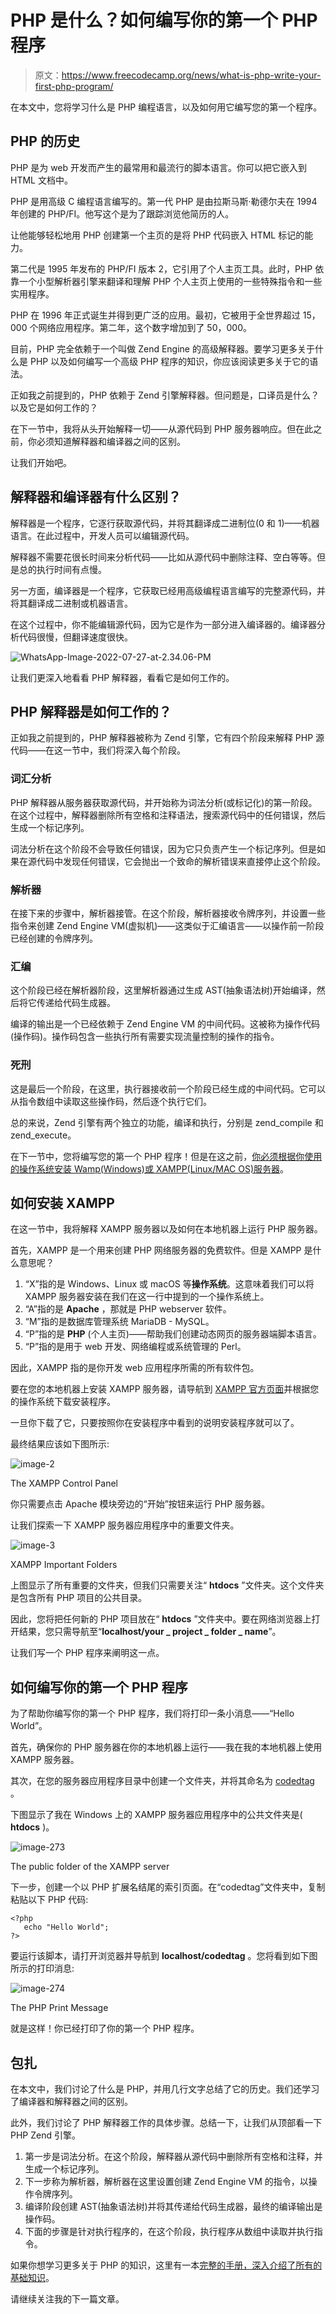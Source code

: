 # PHP 是什么？如何编写你的第一个 PHP 程序

> 原文：<https://www.freecodecamp.org/news/what-is-php-write-your-first-php-program/>

在本文中，您将学习什么是 PHP 编程语言，以及如何用它编写您的第一个程序。

## PHP 的历史

PHP 是为 web 开发而产生的最常用和最流行的脚本语言。你可以把它嵌入到 HTML 文档中。

PHP 是用高级 C 编程语言编写的。第一代 PHP 是由拉斯马斯·勒德尔夫在 1994 年创建的 PHP/FI。他写这个是为了跟踪浏览他简历的人。

让他能够轻松地用 PHP 创建第一个主页的是将 PHP 代码嵌入 HTML 标记的能力。

第二代是 1995 年发布的 PHP/FI 版本 2，它引用了个人主页工具。此时，PHP 依靠一个小型解析器引擎来翻译和理解 PHP 个人主页上使用的一些特殊指令和一些实用程序。

PHP 在 1996 年正式诞生并得到更广泛的应用。最初，它被用于全世界超过 15，000 个网络应用程序。第二年，这个数字增加到了 50，000。

目前，PHP 完全依赖于一个叫做 Zend Engine 的高级解释器。要学习更多关于什么是 PHP 以及如何编写一个高级 PHP 程序的知识，你应该阅读更多关于它的语法。

正如我之前提到的，PHP 依赖于 Zend 引擎解释器。但问题是，口译员是什么？以及它是如何工作的？

在下一节中，我将从头开始解释一切——从源代码到 PHP 服务器响应。但在此之前，你必须知道解释器和编译器之间的区别。

让我们开始吧。

## 解释器和编译器有什么区别？

解释器是一个程序，它逐行获取源代码，并将其翻译成二进制位(0 和 1)——机器语言。在此过程中，开发人员可以编辑源代码。

解释器不需要花很长时间来分析代码——比如从源代码中删除注释、空白等等。但是总的执行时间有点慢。

另一方面，编译器是一个程序，它获取已经用高级编程语言编写的完整源代码，并将其翻译成二进制或机器语言。

在这个过程中，你不能编辑源代码，因为它是作为一部分进入编译器的。编译器分析代码很慢，但翻译速度很快。

![WhatsApp-Image-2022-07-27-at-2.34.06-PM](img/c1c00e70fd31a3ce6974677f20ea5f5d.png)

让我们更深入地看看 PHP 解释器，看看它是如何工作的。

## PHP 解释器是如何工作的？

正如我之前提到的，PHP 解释器被称为 Zend 引擎，它有四个阶段来解释 PHP 源代码——在这一节中，我们将深入每个阶段。

### 词汇分析

PHP 解释器从服务器获取源代码，并开始称为词法分析(或标记化)的第一阶段。在这个过程中，解释器删除所有空格和注释语法，搜索源代码中的任何错误，然后生成一个标记序列。

词法分析在这个阶段不会导致任何错误，因为它只负责产生一个标记序列。但是如果在源代码中发现任何错误，它会抛出一个致命的解析错误来直接停止这个阶段。

### 解析器

在接下来的步骤中，解析器接管。在这个阶段，解析器接收令牌序列，并设置一些指令来创建 Zend Engine VM(虚拟机)——这类似于汇编语言——以操作前一阶段已经创建的令牌序列。

### 汇编

这个阶段已经在解析器阶段，这里解析器通过生成 AST(抽象语法树)开始编译，然后将它传递给代码生成器。

编译的输出是一个已经依赖于 Zend Engine VM 的中间代码。这被称为操作代码(操作码)。操作码包含一些执行所有需要实现流量控制的操作的指令。

### 死刑

这是最后一个阶段，在这里，执行器接收前一个阶段已经生成的中间代码。它可以从指令数组中读取这些操作码，然后逐个执行它们。

总的来说，Zend 引擎有两个独立的功能，编译和执行，分别是 zend_compile 和 zend_execute。

在下一节中，您将编写您的第一个 PHP 程序！但是在这之前，[你必须根据你使用的操作系统安装 Wamp(Windows)或 XAMPP(Linux/MAC OS)服务器](https://www.freecodecamp.org/news/how-to-get-started-with-php/)。

## 如何安装 XAMPP

在这一节中，我将解释 XAMPP 服务器以及如何在本地机器上运行 PHP 服务器。

首先，XAMPP 是一个用来创建 PHP 网络服务器的免费软件。但是 XAMPP 是什么意思呢？

1.  “X”指的是 Windows、Linux 或 macOS 等**操作系统**。这意味着我们可以将 XAMPP 服务器安装在我们在这一行中提到的一个操作系统上。
2.  “A”指的是 **Apache** ，那就是 PHP webserver 软件。
3.  “M”指的是数据库管理系统 MariaDB - MySQL。
4.  “P”指的是 **PHP** (个人主页)——帮助我们创建动态网页的服务器端脚本语言。
5.  “P”指的是用于 web 开发、网络编程或系统管理的 Perl。

因此，XAMPP 指的是你开发 web 应用程序所需的所有软件包。

要在您的本地机器上安装 XAMPP 服务器，请导航到 [XAMPP 官方页面](https://www.apachefriends.org/)并根据您的操作系统下载安装程序。

一旦你下载了它，只要按照你在安装程序中看到的说明安装程序就可以了。

最终结果应该如下图所示:

![image-2](img/c24f4258a62c533eed44e639e0d79a1f.png)

The XAMPP Control Panel

你只需要点击 Apache 模块旁边的“开始”按钮来运行 PHP 服务器。

让我们探索一下 XAMPP 服务器应用程序中的重要文件夹。

![image-3](img/157e0be6a289780b17d1a9946f7c91b4.png)

XAMPP Important Folders

上图显示了所有重要的文件夹，但我们只需要关注“ **htdocs** ”文件夹。这个文件夹是包含所有 PHP 项目的公共目录。

因此，您将把任何新的 PHP 项目放在“ **htdocs** ”文件夹中。要在网络浏览器上打开结果，您只需导航至“**localhost/your _ project _ folder _ name**”。

让我们写一个 PHP 程序来阐明这一点。

## 如何编写你的第一个 PHP 程序

为了帮助你编写你的第一个 PHP 程序，我们将打印一条小消息——“Hello World”。

首先，确保你的 PHP 服务器在你的本地机器上运行——我在我的本地机器上使用 XAMPP 服务器。

其次，在您的服务器应用程序目录中创建一个文件夹，并将其命名为 [codedtag](http://codedtag.com/) 。

下图显示了我在 Windows 上的 XAMPP 服务器应用程序中的公共文件夹是( **htdocs** )。

![image-273](img/da079d70def4786af22a1b295c94e8a2.png)

The public folder of the XAMPP server

下一步，创建一个以 PHP 扩展名结尾的索引页面。在“codedtag”文件夹中，复制粘贴以下 PHP 代码:

```
<?php 
   echo "Hello World";
?>
```

要运行该脚本，请打开浏览器并导航到 **localhost/codedtag** 。您将看到如下图所示的打印消息:

![image-274](img/c5414e0549a450dec64557defba583df.png)

The PHP Print Message

就是这样！你已经打印了你的第一个 PHP 程序。

## 包扎

在本文中，我们讨论了什么是 PHP，并用几行文字总结了它的历史。我们还学习了编译器和解释器之间的区别。

此外，我们讨论了 PHP 解释器工作的具体步骤。总结一下，让我们从顶部看一下 PHP Zend 引擎。

1.  第一步是词法分析。在这个阶段，解释器从源代码中删除所有空格和注释，并生成一个标记序列。
2.  下一步称为解析器，解析器在这里设置创建 Zend Engine VM 的指令，以操作令牌序列。
3.  编译阶段创建 AST(抽象语法树)并将其传递给代码生成器，最终的编译输出是操作码。
4.  下面的步骤是针对执行程序的，在这个阶段，执行程序从数组中读取并执行指令。

如果你想学习更多关于 PHP 的知识，这里有一本[完整的手册，深入介绍了所有的基础知识](https://www.freecodecamp.org/news/the-php-handbook/)。

请继续关注我的下一篇文章。